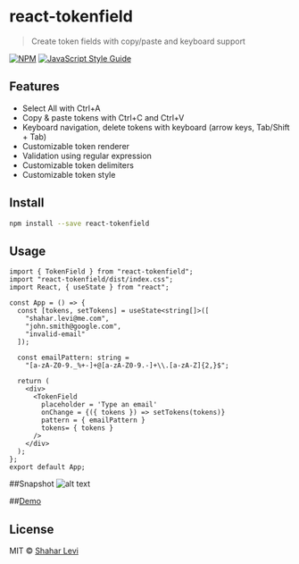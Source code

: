 # react-tokenfield

> Create token fields with copy/paste and keyboard support

[![NPM](https://img.shields.io/npm/v/react-tokenfield.svg)](https://www.npmjs.com/package/react-tokenfield) [![JavaScript Style Guide](https://img.shields.io/badge/code_style-standard-brightgreen.svg)](https://standardjs.com)

## Features
- Select All with Ctrl+A
- Copy & paste tokens with Ctrl+C and Ctrl+V
- Keyboard navigation, delete tokens with keyboard (arrow keys, Tab/Shift + Tab)
- Customizable token renderer
- Validation using regular expression
- Customizable token delimiters
- Customizable token style

## Install

```bash
npm install --save react-tokenfield
```

## Usage

```tsx
import { TokenField } from "react-tokenfield";
import "react-tokenfield/dist/index.css";
import React, { useState } from "react";

const App = () => {
  const [tokens, setTokens] = useState<string[]>([
    "shahar.levi@me.com",
    "john.smith@google.com",
    "invalid-email"
  ]);

  const emailPattern: string =
    "[a-zA-Z0-9._%+-]+@[a-zA-Z0-9.-]+\\.[a-zA-Z]{2,}$";

  return (
    <div>
      <TokenField
        placeholder = 'Type an email'
        onChange = {({ tokens }) => setTokens(tokens)}
        pattern = { emailPattern }
        tokens= { tokens }
      />
    </div>
  );
};
export default App;
```
##Snapshot
![alt text](https://shahar-levi.github.io/react-tokenfield-demo/tokenfield.png)


##[Demo](https://shahar-levi.github.io/react-tokenfield-demo)

## License

MIT © [Shahar Levi](https://github.com/Shahar-Levi)
